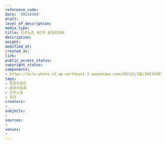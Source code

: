 ```yaml
---
reference_code: 
date: '20210309'
draft: 
level_of_description: 
media_type: 
title: 민주노총 제1차 중앙위원회
description: 
weight: 
modified_at: 
created_at: 
link: 
public_access_status: 
copyright_status: 
components:
- https://kctu-photo.s3.ap-northeast-2.amazonaws.com/2021년/3월/20210309-민주노총+제1차+중앙위원회_청풍리조트_중앙위원회_민주노총_회의/_1DX4409.jpg
tags:
- 청풍리조트
- 중앙위원회
- 민주노총
- 회의
creators:
- 
subjects:
- 
sources:
- 
venues:
- 
---
```

